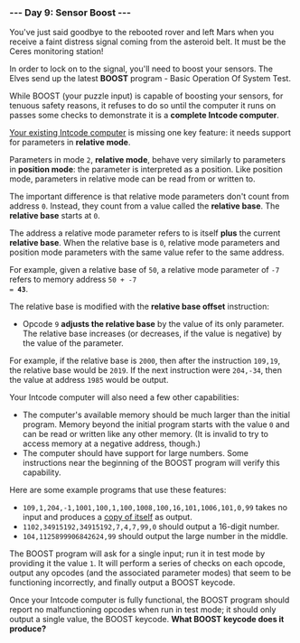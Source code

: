 ### --- Day 9: Sensor Boost ---

You've just said goodbye to the rebooted rover and left Mars when you
receive a faint distress signal coming from the asteroid belt. It must be
the Ceres monitoring station!

In order to lock on to the signal, you'll need to boost your sensors. The
Elves send up the latest **BOOST** program - Basic Operation Of System Test.

While BOOST (your puzzle input) is capable of boosting your sensors, for
tenuous safety reasons, it refuses to do so until the computer it runs on
passes some checks to demonstrate it is a **complete Intcode computer**.

[Your existing Intcode computer](https://adventofcode.com/2019/day/5) is missing one key feature: it needs support
for parameters in **relative mode**.

Parameters in mode `2`, **relative mode**, behave very similarly to parameters in
**position mode**: the parameter is interpreted as a position. Like position
mode, parameters in relative mode can be read from or written to.

The important difference is that relative mode parameters don't count from
address `0`. Instead, they count from a value called the **relative base**. The
**relative base** starts at `0`.

The address a relative mode parameter refers to is itself **plus** the current
**relative base**. When the relative base is `0`, relative mode parameters and
position mode parameters with the same value refer to the same address.

For example, given a relative base of `50`, a relative mode parameter of `-7`
refers to memory address <code>50 + -7 = <b>43</b></code>.

The relative base is modified with the **relative base offset** instruction:

- Opcode `9` **adjusts the relative base** by the value of its only parameter.
The relative base increases (or decreases, if the value is negative)
by the value of the parameter.

For example, if the relative base is `2000`, then after the instruction
`109,19`, the relative base would be `2019`. If the next instruction were
`204,-34`, then the value at address `1985` would be output.

Your Intcode computer will also need a few other capabilities:

- The computer's available memory should be much larger than the initial
program. Memory beyond the initial program starts with the value `0` and
can be read or written like any other memory. (It is invalid to try to
access memory at a negative address, though.)
- The computer should have support for large numbers. Some instructions
near the beginning of the BOOST program will verify this capability.

Here are some example programs that use these features:

- `109,1,204,-1,1001,100,1,100,1008,100,16,101,1006,101,0,99` takes no
input and produces a [copy of itself](https://en.wikipedia.org/wiki/Quine_(computing)) as output.
- `1102,34915192,34915192,7,4,7,99,0` should output a 16-digit number.
- `104,1125899906842624,99` should output the large number in the middle.

The BOOST program will ask for a single input; run it in test mode by
providing it the value `1`. It will perform a series of checks on each
opcode, output any opcodes (and the associated parameter modes) that seem
to be functioning incorrectly, and finally output a BOOST keycode.

Once your Intcode computer is fully functional, the BOOST program should
report no malfunctioning opcodes when run in test mode; it should only
output a single value, the BOOST keycode. **What BOOST keycode does it
produce?**
